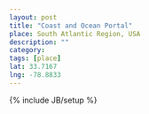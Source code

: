 ```yaml
---
layout: post
title: "Coast and Ocean Portal"
place: South Atlantic Region, USA
description: ""
category: 
tags: [place]
lat: 33.7167
lng: -78.8833
---
```

{% include JB/setup %}
